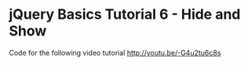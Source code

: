 jQuery Basics Tutorial 6 - Hide and Show
========================================

Code for the following video tutorial http://youtu.be/-G4u2tu6c8s
